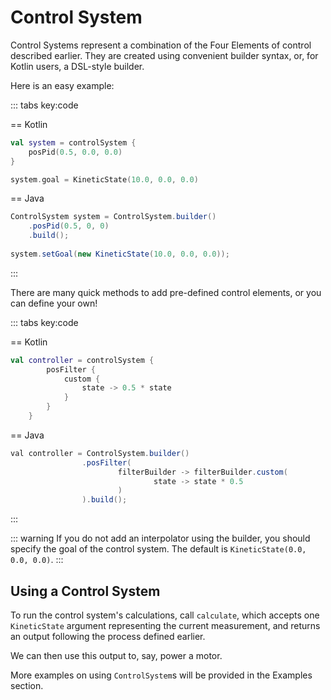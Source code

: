 # Control System

Control Systems represent a combination of the Four Elements of control described earlier.
They are created using convenient builder syntax, or, for Kotlin users, a DSL-style builder.

Here is an easy example:

::: tabs key:code

== Kotlin

```kotlin
val system = controlSystem {
    posPid(0.5, 0.0, 0.0)
}

system.goal = KineticState(10.0, 0.0, 0.0)
```

== Java

```java
ControlSystem system = ControlSystem.builder()
    .posPid(0.5, 0, 0)
    .build();
    
system.setGoal(new KineticState(10.0, 0.0, 0.0));
```

:::

There are many quick methods to add pre-defined control elements, 
or you can define your own!

::: tabs key:code

== Kotlin

```kotlin
val controller = controlSystem {
        posFilter { 
            custom { 
                state -> 0.5 * state
            } 
        }
    }
```

== Java

```java
val controller = ControlSystem.builder()
                .posFilter(
                        filterBuilder -> filterBuilder.custom(
                                state -> state * 0.5
                        )
                ).build();
```

:::

::: warning
If you do not add an interpolator using the builder, 
you should specify the goal of the control system.
The default is `KineticState(0.0, 0.0, 0.0)`.
:::

## Using a Control System

To run the control system's calculations, call `calculate`, 
which accepts one `KineticState` argument representing the current measurement,
and returns an output following the process defined earlier.

We can then use this output to, say, power a motor.

More examples on using `ControlSystem`s will be provided in the Examples section.
